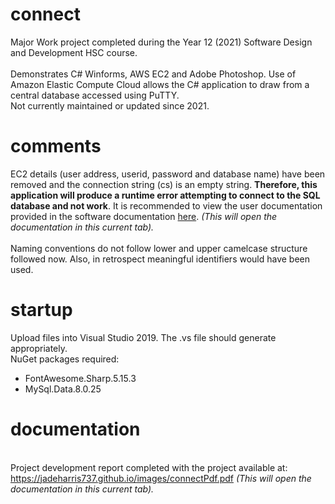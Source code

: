 # connect
Major Work project completed during the Year 12 (2021) Software Design and Development HSC course. <br /><br />
Demonstrates C# Winforms, AWS EC2 and Adobe Photoshop. Use of Amazon Elastic Compute Cloud allows the C# application to draw from a central database accessed using PuTTY.<br />
Not currently maintained or updated since 2021.

# comments
EC2 details (user address, userid, password and database name) have been removed and the connection string (cs) is an empty string. <b>Therefore, this application will produce a runtime error attempting to connect to the SQL database and not work</b>. It is recommended to view the user documentation provided in the software documentation <a href="https://jadeharris737.github.io/images/userManual.pdf" target="_blank">here</a>. <i>(This will open the documentation in this current tab).</i><br /><br />
Naming conventions do not follow lower and upper camelcase structure followed now. Also, in retrospect meaningful identifiers would have been used.

# startup
Upload files into Visual Studio 2019. The .vs file should generate appropriately. <br />
NuGet packages required:
- FontAwesome.Sharp.5.15.3
- MySql.Data.8.0.25

# documentation
<br /> Project development report completed with the project available at: https://jadeharris737.github.io/images/connectPdf.pdf <i>(This will open the documentation in this current tab).</i><br />

